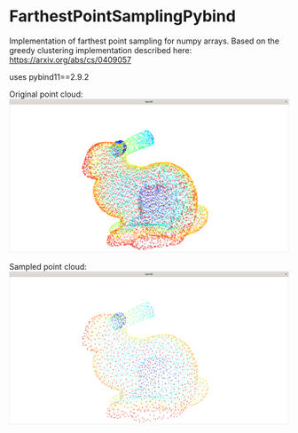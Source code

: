 # FarthestPointSamplingPybind
Implementation of farthest point sampling for numpy arrays.
Based on the greedy clustering implementation described here: https://arxiv.org/abs/cs/0409057

uses pybind11==2.9.2



Original point cloud:
![original](bunny1.png)

Sampled point cloud:
![sampled](bunny2.png)


